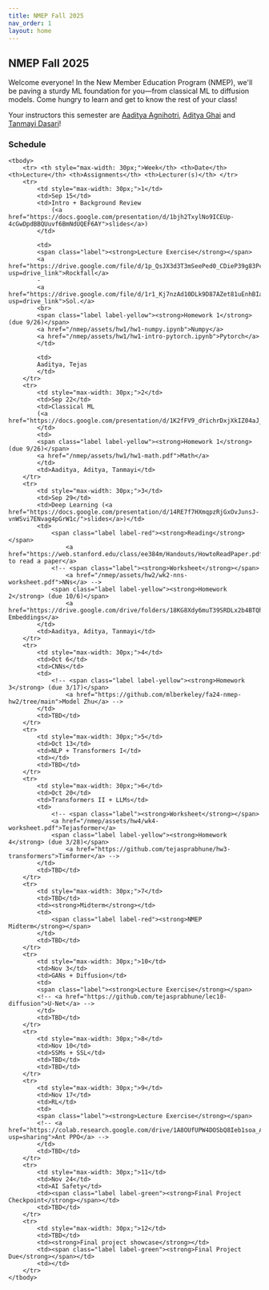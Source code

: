 ```yaml
---
title: NMEP Fall 2025
nav_order: 1
layout: home
---
```


## NMEP Fall 2025

Welcome everyone!
In the New Member Education Program (NMEP), we'll be paving a sturdy ML foundation for you—from classical ML to diffusion models. Come hungry to learn and get to know the rest of your class!

Your instructors this semester are [Aaditya Agnihotri](mailto:aaditya_agni@berkeley.edu), [Aditya Ghai](mailto:aditya_ghai@berkeley.edu) and [Tanmayi Dasari](mailto:tanmayi_dasari@berkeley.edu)!


### Schedule

<table style="table-layout: fixed;">
    <colgroup>
       <col span="1" style="width: 30px;">
       <col span="1" style="width: 60px;">
       <col span="1" style="width: calc(40% - 120px)">
       <col span="1" style="width: calc(60% - 120px)">
       <col span="1" style="width: 150px;">
    </colgroup>

    <tbody>
        <tr> <th style="max-width: 30px;">Week</th> <th>Date</th> <th>Lecture</th> <th>Assignments</th> <th>Lecturer(s)</th> </tr>
        <tr>
            <td style="max-width: 30px;">1</td>
            <td>Sep 15</td>
            <td>Intro + Background Review
                (<a href="https://docs.google.com/presentation/d/1bjh2TxylNo9ICEUp-4cGwDpdBBQUuvf6BmNdUQEF6AY">slides</a>)
            </td>
            
            <td>
            <span class="label"><strong>Lecture Exercise</strong></span>
            <a href="https://drive.google.com/file/d/1p_QsJX3d3T3mSeePed0_CDieP39g83Pc/view?usp=drive_link">Rockfall</a>
            -
            <a href="https://drive.google.com/file/d/1r1_Kj7nzAd10DLk9D87AZet81uEnhBIa/view?usp=drive_link">Sol.</a>
            <br>
            <span class="label label-yellow"><strong>Homework 1</strong> (due 9/26)</span>
            <a href="/nmep/assets/hw1/hw1-numpy.ipynb">Numpy</a>
            <a href="/nmep/assets/hw1/hw1-intro-pytorch.ipynb">Pytorch</a>
            </td>

            <td>
            Aaditya, Tejas
            </td>
        </tr>
        <tr>
            <td style="max-width: 30px;">2</td>
            <td>Sep 22</td>
            <td>Classical ML
            (<a href="https://docs.google.com/presentation/d/1K2fFV9_dYichrDxjXkIZ04aJ_cgfNfeIc6JI5hesdQY">slides</a>)
            </td>
            <td>
            <span class="label label-yellow"><strong>Homework 1</strong> (due 9/26)</span>
            <a href="/nmep/assets/hw1/hw1-math.pdf">Math</a>
            </td>
            <td>Aaditya, Aditya, Tanmayi</td>
        </tr>
        <tr>
            <td style="max-width: 30px;">3</td>
            <td>Sep 29</td>
            <td>Deep Learning (<a href="https://docs.google.com/presentation/d/14RE7f7HXmqpzRjGxOvJunsJ-vnWSvi7ENvag4pGrW1c/">slides</a>)</td>
            <td>
                <span class="label label-red"><strong>Reading</strong></span>
                    <a href="https://web.stanford.edu/class/ee384m/Handouts/HowtoReadPaper.pdf">How to read a paper</a>
                <!-- <span class="label"><strong>Worksheet</strong></span>
                    <a href="/nmep/assets/hw2/wk2-nns-worksheet.pdf">NNs</a> -->
                <span class="label label-yellow"><strong>Homework 2</strong> (due 10/6)</span>
                    <a href="https://drive.google.com/drive/folders/18KG8Xdy6muT39SRDLx2b4BTQhyCnknXN">Word Embeddings</a>
            </td>
            <td>Aaditya, Aditya, Tanmayi</td>
        </tr>
        <tr>
            <td style="max-width: 30px;">4</td>
            <td>Oct 6</td>
            <td>CNNs</td>
            <td>
                <!-- <span class="label label-yellow"><strong>Homework 3</strong> (due 3/17)</span>
                    <a href="https://github.com/mlberkeley/fa24-nmep-hw2/tree/main">Model Zhu</a> -->
            </td>
            <td>TBD</td>
        </tr>
        <tr>
            <td style="max-width: 30px;">5</td>
            <td>Oct 13</td>
            <td>NLP + Transformers I</td>
            <td></td>
            <td>TBD</td>
        </tr>
        <tr>
            <td style="max-width: 30px;">6</td>
            <td>Oct 20</td>
            <td>Transformers II + LLMs</td>
            <td>
                <!-- <span class="label"><strong>Worksheet</strong></span>
                <a href="/nmep/assets/hw4/wk4-worksheet.pdf">Tejasformer</a>
                <span class="label label-yellow"><strong>Homework 4</strong> (due 3/28)</span>
                    <a href="https://github.com/tejasprabhune/hw3-transformers">Timformer</a> -->
            </td>
            <td>TBD</td>
        </tr>
        <tr>
            <td style="max-width: 30px;">7</td>
            <td>TBD</td>
            <td><strong>Midterm</strong></td>
            <td>
                <span class="label label-red"><strong>NMEP Midterm</strong></span>
            </td>
            <td>TBD</td>
        </tr>
        <tr>
            <td style="max-width: 30px;">10</td>
            <td>Nov 3</td>
            <td>GANs + Diffusion</td>
            <td>
            <span class="label"><strong>Lecture Exercise</strong></span>
            <!-- <a href="https://github.com/tejasprabhune/lec10-diffusion">U-Net</a> -->
            </td>
            <td>TBD</td>
        </tr>
        <tr>
            <td style="max-width: 30px;">8</td>
            <td>Nov 10</td>
            <td>SSMs + SSL</td>
            <td>TBD</td>
            <td>TBD</td>
        </tr>
        <tr>
            <td style="max-width: 30px;">9</td>
            <td>Nov 17</td>
            <td>RL</td>
            <td>
            <span class="label"><strong>Lecture Exercise</strong></span>
            <!-- <a href="https://colab.research.google.com/drive/1A8OUfUPW4DOSbQ8Ieb1soa_AsPR7IQOy?usp=sharing">Ant PPO</a> -->
            </td>
            <td>TBD</td>
        </tr>
        <tr>
            <td style="max-width: 30px;">11</td>
            <td>Nov 24</td>
            <td>AI Safety</td>
            <td><span class="label label-green"><strong>Final Project Checkpoint</strong></span></td>
            <td>TBD</td>
        </tr>
        <tr>
            <td style="max-width: 30px;">12</td>
            <td>TBD</td>
            <td><strong>Final project showcase</strong></td>
            <td><span class="label label-green"><strong>Final Project Due</strong></span></td>
            <td></td>
        </tr>
    </tbody>
</table>


[Just the Docs]: https://just-the-docs.github.io/just-the-docs/
[GitHub Pages]: https://docs.github.com/en/pages
[README]: https://github.com/just-the-docs/just-the-docs-template/blob/main/README.md
[Jekyll]: https://jekyllrb.com
[GitHub Pages / Actions workflow]: https://github.blog/changelog/2022-07-27-github-pages-custom-github-actions-workflows-beta/
[use this template]: https://github.com/just-the-docs/just-the-docs-template/generate
